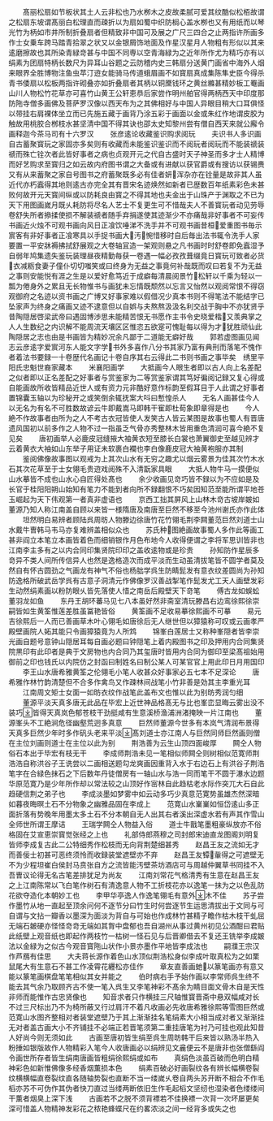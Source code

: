 <!-- { "loadSidebar": true } -->
　　髙丽松扇如节板状其土人云非松也乃水栁木之皮故柔腻可爱其纹酷似松栢故谓之松扇东坡谓髙丽白松理直而疎折以为扇如蜀中织防榈心盖水栁也又有用纸而以琴光竹为柄如市井所制折叠扇者但精致非中国可及展之广尺三四合之止两指许所画多作士女乗车跨马踏青拾翠之状又以金银屑饰地面及作星汉星月人物粗有形似以其来逺磨擦故也其所染青緑竒甚与中国不同専以空青海緑为之近年所作尤为精巧亦有以绢素为团扇特柄长数尺为异耳山谷题之云防稽内史三韩扇分送黄门画省中海外人烟来眼界全胜博物注鱼虫苹汀逰女能骑马传道蛾眉画不如寳扇真成集陈隼史臣今得杀青书倭扇以松板两指许砌叠亦如折叠扇者其柄以铜黡钱环之黄丝縧甚精妙板工罨画山川人物松竹花草亦可喜竹山黄王公轩恵恭后家尝作明州舶官得两柄西天中印度那防陁寺僧多画佛及菩萨罗汉像以西天布为之其佛相好与中国人异眼目稍大口耳俱怪以带挂右肩裸体坐立而已先施五藏于画背乃涂五彩于画面以金或朱红作地谓皮胶为触故用桃胶合桞枝水甚坚清中国不得其诀也邵太史知黎州尝有僧自西天来就公廨令画释迦今茶马司有十六罗汉
　　张彦逺论收藏鉴识购求阅玩
　　夫识书人多识画自古蓄聚寳玩之家固亦多矣则有收藏而未能鉴识鉴识而不阅玩者阅玩而不能装禠装禠而殊亡铨次者此皆好事者之病也贞观开元之代自古盛时天子神圣而多才士人精博而好艺购求至寳归之如云故内府图书谓之大备或有进献以获官爵或有搜访以获锡赉又有从来蓄聚之家自号图书之府蓄聚既多必有佳者妍浑杂亦在铨量是故非其人虽近代亦朽蠧得其地则逺古亦完全其有晋宋名迹焕然如新者已歴数百年纸素彩色未甚败何故开元天寳间纵或以防耗良由寳之不得其地也夫金出于山珠产于渊取之不已为天下用图画嵗月既乆耗防将尽名人艺士不复更生可不惜哉夫人不善寳玩者动见劳辱卷舒失所者撡揉使损不解装禠者随手弃捐遂使其迹渐少不亦痛哉非好事者不可妄传书画近火烛不可观书画向风日正飡饮唾涕不洗手并不可观书画昔桓爱重图书毎示賔客有非好事者正飡寒具以手捉书画大汚惋惜移时自后毎出法书辄令洗手人家要置一平安牀褥拂拭舒展观之大卷轴冝造一架观则悬之凡书画时时舒卷即免蠧湿予自弱年鸠集遗失鉴玩装理昼夜精勤毎获一卷遇一幅必孜孜葺缀竟日寳玩可致者必货衣减粝食妻子僮仆切切嗤笑或曰终身为无益之事竟何补哉既而叹曰若复不为无益之事则安能悦有涯之生是以爱好愈笃近于成癖每清晨阅景竹松轩以千乘为轻以一瓢为倦身外之累且无长物惟书与画犹未忘情既颓然以忘言又怡然以观阅常恨不得窃观御府之名迹以资书画之广博又好事家难以假借况少真本书则不得笔法不能结字已坠家声为终身之痛画又迹不逮意但以自娯与夫熬熬汲汲名利交战于胸中不亦犹贤乎昔陶隠居啓梁武帝曰遇固博渉思未能精苦恨无书愿作主书令史晓爱楷又羡典掌之人人生数纪之内识解不能周流天壤区区惟恣五欲寔可愧耻每以得为才犹胜顽仙此陶隠居之志也由是书画皆为精妙况余凡鄙于二道能无癖好哉
　　郭若虚图画见闻志云彦逺字爱賔河东人能文字学书外多喜作八分书其家乃富有典刑而落笔不愧作者着法书要録一十卷歴代名画记十卷自序其右云得此二书则书画之事毕矣　绣里平阳氏忠魁世裔家藏本
　　米襄阳画学
　　大抵画今人眼生者即以古人向上名差配之似者即以正名差配之好事者与赏鉴家为二等赏鉴家谓其笃好徧阅记録又复心得或自能画故所收皆精品近世人或有资力元非酷好意作标韵至假耳目于人此谓之好事者置锦囊玉轴以为珍秘开之或笑倒余辄抚案大呌曰慙惶杀人
　　无名人画甚佳今人以无名为有名不可胜数故谚云牛即戴嵩马即韩干寉即杜荀象即章得是也
　　今人絶不作故事者由所为之人不考古衣冠皆使人发笑古人皆云某图是故事也蜀人有晋唐遗风国初以前多作之人物不过一指虽乏气骨亦秀整林木皆用重色清润可喜今絶不复见矣
　　唐初画举人必鹿皮冠缝掖大袖黄衣短至膝长白裳也萧翼御史至越见辨才云着黄衣大袖如山东举子用证未软裹白襴也李白像鹿皮冠大袖黄袍服亦其制
　　鉴阅佛像故事图以观戒为上其次山水有无穷之趣尤以烟云雾景为佳其次竹木水石其次花草至于士女翎毛贵逰戏阅殊不入清翫家具眼
　　大抵人物牛马一摸便似山水摹皆不成也山水心自匠得处髙也
　　余少收画见竒巧皆不録以为不应如是及长官于桂阳阳朔山始知有笔力不能到者向所不録翻恨不巧矣因知范至能所谓平地苍玉崛起为天下伟观第一者真非虚语也
　　京西工拙其屏风上山林木竒古坡岸皴如董源乃知人称江南盖自顾以来皆一様隋唐及南唐至巨然不移至今池州谢氏亦作此体
　　坦然明白易辨者顾陆呉周昉人物滕边徐唐竹花竹翎毛荆李闗董范巨然刘道士山水戴牛曺韩马韦马亦复难辨盖相似众也
　　苏氏种图絶画故事蜀人多作此等画工甚非阎立本笔立本画皆着色而细销银作月色布地今人收得便谓之李将军思训皆非也江南李主多有之以内合同印集贤院印印之盖收逺物或是珍贵
　　孙知防作星辰多竒异不类人间所传信异人也然是逸格造次而成平淡而生动虽清拔笔皆不圆学者莫及然自有怀古圆劲之气画龙有神气不俗也杨朏学呉生防睛髭发有意衣纹差圆尚为孙知防逸格所破武岳学呉有古意子洞清元作佛像罗汉善战掣笔作髭发尤工天人画壁发彩生动然绢素画以粉防眼乆皆先落使人惜之南岳后殿壁天下竒笔
　　傅古龙如蜈蚣董羽龙如鱼
　　东丹王胡环蕃马见七八本虽好然非斋室清玩滕昌右边鸾徐熙徐崇嗣皆如生黄筌惟莲差胜虽冨艳皆俗
　　黄筌画不足收易摹徐熙画不可摹
　　易元吉徐熙后一人而已善画草木叶心翎毛如唐徐后无人继世但以獐猿称可叹或云画孝严殿壁画院人妬其能只令画獐猿竟为人所鸩
　　锦峯白莲居士又称种峯隠者皆李崇光画自题号意钟山隠居耳每自画必题曰钟隠笔上着内殿图书之印及押用内合同集贤院黒印有此印者是典于文房物也内合同乃其玺唐时皆用内合同为御印至梁髙祖始用御前之印也钱氏以内院仿之封函曰制姓名曰制公某人可某官官上用此印日月用国印
　　李王山水唐希雅黄筌之伦翎毛小笔人收甚众好事家必五七本不足深论
　　唐希雅作林竹韵清楚但不合多作禽鸟又作疎林间战笔小竹非善是効其主李重光耳
　　江南周文矩士女面一如昉衣纹作战笔此盖布文也惟以此为别昉秀润匀细
　　董源平淡天真多唐无此品在毕宏上近世神品格髙无与比也峯峦显晦云雾出没不装巧皆得天真岚色郁苍枝干劲挺咸有生意溪桥渔浦洲渚掩映一片江南也
　　董源峯头不工絶涧危径幽壑荒迥多真意
　　巨然师董源今世多有本岚气清润布景得天真多巨然少年时多作矾头老来平淡髙刘道士亦江南人与巨然同师巨然画则僧在主位刘画则道士在主位以此为别
　　荆浩善为云生山顶四面峻厚
　　闗仝人物俗石本出于毕宏有枝无干
　　李成师荆浩未见一笔相似师闗仝则树相似范寛师荆浩浩自称洪谷子王诜尝以二画相送题勾龙爽画因重背入水于右边石上有洪谷子荆浩笔字在合緑色抹石之下后数年丹徒僧房有一轴山水与浩一同而笔干不圆于瀑水边题华原范寛乃是少年所作却以常法较之山顶好作宻林自此趋枯老水际作突兀大石自此趋硬信荆之弟子也
　　李成淡墨如梦雾中如云动多巧少真意范寛势虽雄杰然深暗如暮夜晦暝土石不分物象之幽雅品固在李成上
　　范寛山水嶪嶪如恒岱逺山多正面折落有势晚年用墨太多土石不分本朝自无人出其右者溪出深虚水若有声其作雪山全师世所谓王摩诘
　　王瑞学闗仝人物益入俗
　　道士牛戬笔墨粗豪纵放亦不俗格固在艾宣恵崇寳觉张经之上也
　　礼部侍郎燕穆之司封郎宋迪直龙图阁刘明复皆师李成复古此二公特细秀作松枝而无向背荆楚细甚秀
　　赵昌王友之流如无才而善佞士初甚可恶终须怜而收録装堂遮壁亦不弃
　　赵昌王友镡軰得之可遮壁无不为少程坦崔白侯封马贲张自方之流皆能汚壁茶坊酒店可与周越仲翼草书同挂不入吾曺议论得无名古笔差排犹足为尚友
　　江南刘常花气格清秀有生意在赵昌王友之上江南陈常以飞白笔作树石有清逸意人物不工折枝花亦以逸笔一抺为之以色乱防花欲夺造化本朝妙工也
　　李甲华亭逸人作逸笔翎毛有意外木不佳
　　苏子尝作墨竹从地一直起至顶余问何不逐节分曰竹生时何尝逐节生运思清拔出于文同与可自谓与文拈一瓣香以墨深为面淡为背自与可始也作成林竹甚精子瞻作枯木枝干虬屈无端石皴硬亦怪怪竒竒无端如其胷中盘郁也吾自湖州从事过黄州初见公酒酣曰君贴此纸壁上观音纸也即起作两枝竹一枯树一怪石见与后晋卿借去不复还王铣举李成皴法以金緑为之似古今观音寳陁山状作小景亦墨作平地皆李成法也
　　嗣濮王宗汉作芦鴈有佳思
　　大夫蒋长源作着色山水顶似荆浩松身似李成叶取真松为之如栗鼠尾大有生意石不甚工作凌霄花纒松亦佳作
　　章友直善画虵以篆笔画亦有意又能以篆笔画棋盘笔笔相似其女并能之
　　伯时病右手予始作画以李常师呉生终不能去其气余乃取顾齐古不使一笔入呉生又李笔神彩不髙余为睛目面文骨木自是天性非师而能惟作古忠贤像也
　　知音求者只作横挂三尺轴惟寳晋斋中悬双幅咸对长不过三尺标出乃不为椅所蔽又行过肩汗不着凡收画必先收唐希雅徐熙等雪图巨然或范寛山水图齐整相对者装堂遮壁乃于其上渐渐挂名笔绢素大小相当成对者又渐渐挂无对者盖古画大小不齐铺挂不必端正若晋笔须第二重挂唐笔为衬乃可挂也观此知昔人好尚今则无须如此
　　古画至唐初皆生绢至呉生周昉韩干后来皆以熟汤半热入粉捶如银版故作人物精彩入笔今人收唐画必以绢辨见文麄便云不是唐非也张僧繇阎令画世所存者皆生绢南唐画皆粗绢徐熙绢或如布
　　真绢色淡虽百破而色明白精神彩色如新惟佛像多经香烟薫损本色
　　绢素百破必好画裂纹各有辨长幅横卷裂纹横横幅直卷裂纹直各随轴势裂也直断不当一缕嵗乆卷自两头苏开断不相合不作毛槄亦苏不可伪作其伪者快刀直过当缕两断依旧生作毛起槄文坚纫也湿染者色缕缕间干薫者烟臭上深下浅
　　古画若不之脱不须背褾若不佳换褾一次背一次坏屡更矣深可惜盖人物精神发彩花之秾艳蜂蝶尺在约畧浓淡之间一经背多或失之也
